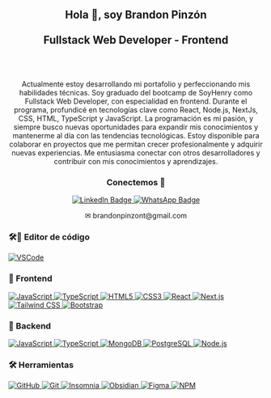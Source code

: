<div id="header" align="center" >
  <h2 align="center">
  Hola 👋, soy Brandon Pinzón
  <br/>
  <br/>
  Fullstack Web Developer - Frontend
  </h2>
</div>
<br/>
<br/>
<div id="header" align="center" >
  <p align="center">
  Actualmente estoy desarrollando mi portafolio y perfeccionando mis habilidades técnicas. Soy graduado del bootcamp de SoyHenry como Fullstack Web Developer, con especialidad en frontend. Durante el programa, profundicé en tecnologías clave como React, Node.js, NextJs, CSS, HTML, TypeScript y JavaScript. La programación es mi pasión, y siempre busco nuevas oportunidades para expandir mis conocimientos y mantenerme al día con las tendencias tecnológicas. Estoy disponible para colaborar en proyectos que me permitan crecer profesionalmente y adquirir nuevas experiencias. Me entusiasma conectar con otros desarrolladores y contribuir con mis conocimientos y aprendizajes.
  </p>
  <h3>
    Conectemos 🤝
  </h3>
</div>

<div id="badges" align="center" >
  <a href="www.linkedin.com/in/brandon-pinzon-7b6262287" target="_blank" >
    <img src="https://img.shields.io/badge/LinkedIn-blue?style=for-the-badge&logo=linkedin&logoColor=white" alt="LinkedIn Badge"/>
  </a>
  <a href="https://wa.link/ipmfk4" target="_blank" >
    <img src="https://img.shields.io/badge/WhatsApp-brightgreen?style=for-the-badge&logo=whatsapp&logoColor=white" alt="WhatsApp Badge"/>
  </a>
    
  <p>✉ brandonpinzont@gmail.com </p>
</div>

### 🛠🧰 Editor de código

<a href="https://code.visualstudio.com/" target="_blank">
  <img src="https://img.shields.io/badge/VSCode-0078D4?style=for-the-badge&logo=visual%20studio%20code&logoColor=white" alt="VSCode"/>
</a>

### 🎨 Frontend

<a href="https://developer.mozilla.org/en-US/docs/Web/JavaScript" target="_blank">
  <img src="https://img.shields.io/badge/JavaScript-323330?style=for-the-badge&logo=javascript&logoColor=F7DF1E" alt="JavaScript"/>
</a>
<a href="https://www.typescriptlang.org/" target="_blank">
  <img src="https://img.shields.io/badge/TypeScript-007ACC?style=for-the-badge&logo=typescript&logoColor=white" alt="TypeScript"/>
</a>
<a href="https://developer.mozilla.org/en-US/docs/Web/HTML" target="_blank">
  <img src="https://img.shields.io/badge/HTML5-E34F26?style=for-the-badge&logo=html5&logoColor=white" alt="HTML5"/>
</a>
<a href="https://developer.mozilla.org/en-US/docs/Web/CSS" target="_blank">
  <img src="https://img.shields.io/badge/CSS3-1572B6?style=for-the-badge&logo=css3&logoColor=white" alt="CSS3"/>
</a>
<a href="https://reactjs.org/" target="_blank">
  <img src="https://img.shields.io/badge/React-20232A?style=for-the-badge&logo=react&logoColor=61DAFB" alt="React"/>
</a>
<a href="https://nextjs.org/" target="_blank">
  <img src="https://img.shields.io/badge/next%20js-000000?style=for-the-badge&logo=nextdotjs&logoColor=white" alt="Next.js"/>
</a>
<a href="https://tailwindcss.com/" target="_blank">
  <img src="https://img.shields.io/badge/Tailwind_CSS-38B2AC?style=for-the-badge&logo=tailwind-css&logoColor=white" alt="Tailwind CSS"/>
</a>
<a href="https://getbootstrap.com/" target="_blank">
  <img src="https://img.shields.io/badge/Bootstrap-563D7C?style=for-the-badge&logo=bootstrap&logoColor=white" alt="Bootstrap"/>
</a>

### 🧰 Backend

<a href="https://developer.mozilla.org/en-US/docs/Web/JavaScript" target="_blank">
  <img src="https://img.shields.io/badge/JavaScript-323330?style=for-the-badge&logo=javascript&logoColor=F7DF1E" alt="JavaScript"/>
</a>
<a href="https://www.typescriptlang.org/" target="_blank">
  <img src="https://img.shields.io/badge/TypeScript-007ACC?style=for-the-badge&logo=typescript&logoColor=white" alt="TypeScript"/>
</a>
<a href="https://www.mongodb.com/" target="_blank">
  <img src="https://img.shields.io/badge/MongoDB-4EA94B?style=for-the-badge&logo=mongodb&logoColor=white" alt="MongoDB"/>
</a>
<a href="https://www.postgresql.org/" target="_blank">
  <img src="https://img.shields.io/badge/PostgreSQL-316192?style=for-the-badge&logo=postgresql&logoColor=white" alt="PostgreSQL"/>
</a>
<a href="https://nodejs.org/" target="_blank">
  <img src="https://img.shields.io/badge/Node%20js-339933?style=for-the-badge&logo=nodedotjs&logoColor=white" alt="Node.js"/>
</a>

### 🛠 Herramientas

<a href="https://github.com/" target="_blank">
  <img src="https://img.shields.io/badge/GitHub-100000?style=for-the-badge&logo=github&logoColor=white" alt="GitHub"/>
</a>
<a href="https://git-scm.com/" target="_blank">
  <img src="https://img.shields.io/badge/GIT-E44C30?style=for-the-badge&logo=git&logoColor=white" alt="Git"/>
</a>
<a href="https://insomnia.rest/" target="_blank">
  <img src="https://img.shields.io/badge/Insomnia-5849be?style=for-the-badge&logo=Insomnia&logoColor=white" alt="Insomnia"/>
</a>
<a href="https://obsidian.md/" target="_blank">
  <img src="https://img.shields.io/badge/Obsidian-483699?style=for-the-badge&logo=Obsidian&logoColor=white" alt="Obsidian"/>
</a>
<a href="https://www.figma.com/" target="_blank">
  <img src="https://img.shields.io/badge/Figma-F24E1E?style=for-the-badge&logo=figma&logoColor=white" alt="Figma"/>
</a>
<a href="https://www.npmjs.com/" target="_blank">
  <img src="https://img.shields.io/badge/npm-CB3837?style=for-the-badge&logo=npm&logoColor=white" alt="NPM"/>
</a>
